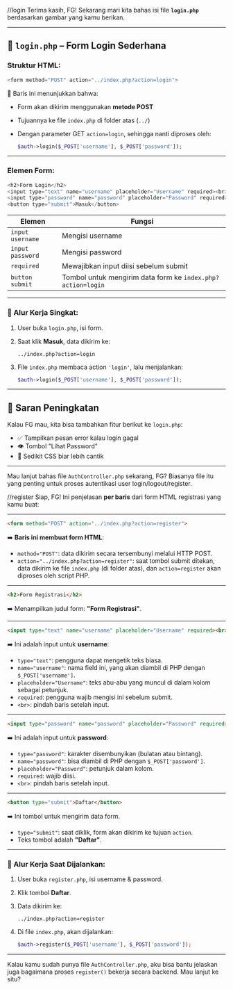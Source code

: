 //login
Terima kasih, FG! Sekarang mari kita bahas isi file **`login.php`** berdasarkan gambar yang kamu berikan.

---

## 📄 `login.php` – Form Login Sederhana

### Struktur HTML:

```php
<form method="POST" action="../index.php?action=login">
```

📝 Baris ini menunjukkan bahwa:

* Form akan dikirim menggunakan **metode POST**
* Tujuannya ke file `index.php` di folder atas (`../`)
* Dengan parameter GET `action=login`, sehingga nanti diproses oleh:

  ```php
  $auth->login($_POST['username'], $_POST['password']);
  ```

---

### Elemen Form:

```php
<h2>Form Login</h2>
<input type="text" name="username" placeholder="Username" required><br>
<input type="password" name="password" placeholder="Password" required><br>
<button type="submit">Masuk</button>
```

| Elemen           | Fungsi                                                      |
| ---------------- | ----------------------------------------------------------- |
| `input username` | Mengisi username                                            |
| `input password` | Mengisi password                                            |
| `required`       | Mewajibkan input diisi sebelum submit                       |
| `button submit`  | Tombol untuk mengirim data form ke `index.php?action=login` |

---

### 🔁 Alur Kerja Singkat:

1. User buka `login.php`, isi form.
2. Saat klik **Masuk**, data dikirim ke:

   ```
   ../index.php?action=login
   ```
3. File `index.php` membaca action `'login'`, lalu menjalankan:

   ```php
   $auth->login($_POST['username'], $_POST['password']);
   ```

---

## 🧠 Saran Peningkatan

Kalau FG mau, kita bisa tambahkan fitur berikut ke `login.php`:

* ✅ Tampilkan pesan error kalau login gagal
* 👁️ Tombol "Lihat Password"
* 🎨 Sedikit CSS biar lebih cantik

---

Mau lanjut bahas file `AuthController.php` sekarang, FG? Biasanya file itu yang penting untuk proses autentikasi user login/logout/register.

//register
Siap, FG! Ini penjelasan **per baris** dari form HTML registrasi yang kamu buat:

---

```html
<form method="POST" action="../index.php?action=register">
```

➡️ **Baris ini membuat form HTML**:

* `method="POST"`: data dikirim secara tersembunyi melalui HTTP POST.
* `action="../index.php?action=register"`: saat tombol submit ditekan, data dikirim ke file `index.php` (di folder atas), dan `action=register` akan diproses oleh script PHP.

---

```html
<h2>Form Registrasi</h2>
```

➡️ Menampilkan judul form: **"Form Registrasi"**.

---

```html
<input type="text" name="username" placeholder="Username" required><br>
```

➡️ Ini adalah input untuk **username**:

* `type="text"`: pengguna dapat mengetik teks biasa.
* `name="username"`: nama field ini, yang akan diambil di PHP dengan `$_POST['username']`.
* `placeholder="Username"`: teks abu-abu yang muncul di dalam kolom sebagai petunjuk.
* `required`: pengguna wajib mengisi ini sebelum submit.
* `<br>`: pindah baris setelah input.

---

```html
<input type="password" name="password" placeholder="Password" required><br>
```

➡️ Ini adalah input untuk **password**:

* `type="password"`: karakter disembunyikan (bulatan atau bintang).
* `name="password"`: bisa diambil di PHP dengan `$_POST['password']`.
* `placeholder="Password"`: petunjuk dalam kolom.
* `required`: wajib diisi.
* `<br>`: pindah baris setelah input.

---

```html
<button type="submit">Daftar</button>
```

➡️ Ini tombol untuk mengirim data form.

* `type="submit"`: saat diklik, form akan dikirim ke tujuan `action`.
* Teks tombol adalah **"Daftar"**.

---

### 🔁 Alur Kerja Saat Dijalankan:

1. User buka `register.php`, isi username & password.
2. Klik tombol **Daftar**.
3. Data dikirim ke:

   ```
   ../index.php?action=register
   ```
4. Di file `index.php`, akan dijalankan:

   ```php
   $auth->register($_POST['username'], $_POST['password']);
   ```

---

Kalau kamu sudah punya file `AuthController.php`, aku bisa bantu jelaskan juga bagaimana proses `register()` bekerja secara backend. Mau lanjut ke situ?
